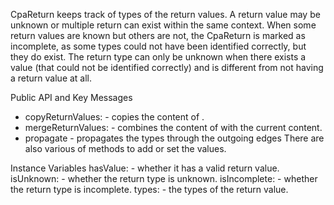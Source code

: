 CpaReturn keeps track of types of the return values. A return value may be
unknown or multiple return can exist within the same context. When some return
values are known but others are not, the CpaReturn is marked as incomplete, as
some types could not have been identified correctly, but they do exist.
The return type can only be unknown when there exists a value (that could not be
identified correctly) and is different from not having a return value at all.

Public API and Key Messages
  - copyReturnValues: <CpaReturn> - copies the content of <CpaReturn>.
  - mergeReturnValues: <CpaReturn> - combines the content of <CpaReturn> with
      the current content.
  - propagate - propagates the types through the outgoing edges
  There are also various of methods to add or set the values.

Instance Variables
  hasValue: <Boolean> - whether it has a valid return value.
  isUnknown: <Boolean> - whether the return type is unknown.
  isIncomplete: <Boolean> - whether the return type is incomplete.
  types: <Set> - the types of the return value.